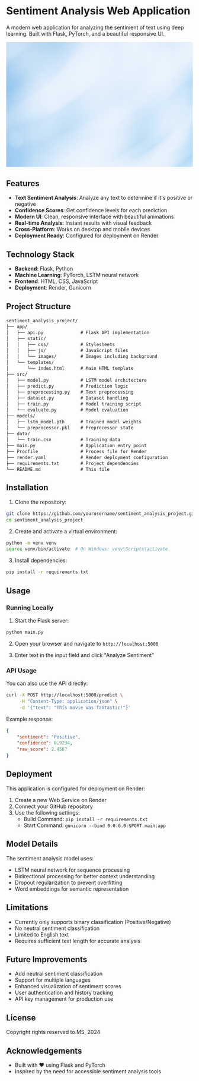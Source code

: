 # Sentiment Analysis Web Application

A modern web application for analyzing the sentiment of text using deep learning. Built with Flask, PyTorch, and a beautiful responsive UI.

![Sentiment Analysis App](app/static/images/background.webp)

## Features

- **Text Sentiment Analysis**: Analyze any text to determine if it's positive or negative
- **Confidence Scores**: Get confidence levels for each prediction
- **Modern UI**: Clean, responsive interface with beautiful animations
- **Real-time Analysis**: Instant results with visual feedback
- **Cross-Platform**: Works on desktop and mobile devices
- **Deployment Ready**: Configured for deployment on Render

## Technology Stack

- **Backend**: Flask, Python
- **Machine Learning**: PyTorch, LSTM neural network
- **Frontend**: HTML, CSS, JavaScript
- **Deployment**: Render, Gunicorn

## Project Structure

```
sentiment_analysis_project/
├── app/
│   ├── api.py              # Flask API implementation
│   ├── static/
│   │   ├── css/            # Stylesheets
│   │   ├── js/             # JavaScript files
│   │   └── images/         # Images including background
│   └── templates/
│       └── index.html      # Main HTML template
├── src/
│   ├── model.py            # LSTM model architecture
│   ├── predict.py          # Prediction logic
│   ├── preprocessing.py    # Text preprocessing
│   ├── dataset.py          # Dataset handling
│   ├── train.py            # Model training script
│   └── evaluate.py         # Model evaluation
├── models/
│   ├── lstm_model.pth      # Trained model weights
│   └── preprocessor.pkl    # Preprocessor state
├── data/
│   └── train.csv           # Training data
├── main.py                 # Application entry point
├── Procfile                # Process file for Render
├── render.yaml             # Render deployment configuration
├── requirements.txt        # Project dependencies
└── README.md               # This file
```

## Installation

1. Clone the repository:
```bash
git clone https://github.com/yourusername/sentiment_analysis_project.git
cd sentiment_analysis_project
```

2. Create and activate a virtual environment:
```bash
python -m venv venv
source venv/bin/activate  # On Windows: venv\Scripts\activate
```

3. Install dependencies:
```bash
pip install -r requirements.txt
```

## Usage

### Running Locally

1. Start the Flask server:
```bash
python main.py
```

2. Open your browser and navigate to `http://localhost:5000`

3. Enter text in the input field and click "Analyze Sentiment"

### API Usage

You can also use the API directly:

```bash
curl -X POST http://localhost:5000/predict \
     -H "Content-Type: application/json" \
     -d '{"text": "This movie was fantastic!"}'
```

Example response:
```json
{
    "sentiment": "Positive",
    "confidence": 0.9234,
    "raw_score": 2.4567
}
```

## Deployment

This application is configured for deployment on Render:

1. Create a new Web Service on Render
2. Connect your GitHub repository
3. Use the following settings:
   - Build Command: `pip install -r requirements.txt`
   - Start Command: `gunicorn --bind 0.0.0.0:$PORT main:app`

## Model Details

The sentiment analysis model uses:
- LSTM neural network for sequence processing
- Bidirectional processing for better context understanding
- Dropout regularization to prevent overfitting
- Word embeddings for semantic representation

## Limitations

- Currently only supports binary classification (Positive/Negative)
- No neutral sentiment classification
- Limited to English text
- Requires sufficient text length for accurate analysis

## Future Improvements

- Add neutral sentiment classification
- Support for multiple languages
- Enhanced visualization of sentiment scores
- User authentication and history tracking
- API key management for production use

## License

Copyright rights reserved to MS, 2024

## Acknowledgements

- Built with ❤️ using Flask and PyTorch
- Inspired by the need for accessible sentiment analysis tools
